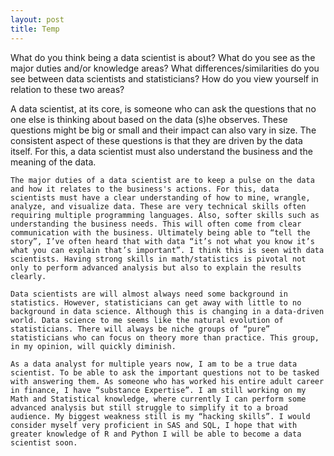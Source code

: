 ```yaml
---
layout: post
title: Temp
---
```


What do you think being a data scientist is about?  What do you see as the major duties and/or knowledge areas?  What differences/similarities do you see between data scientists and statisticians?  How do you view yourself in relation to these two areas?

A data scientist, at its core, is someone who can ask the questions that no one else is thinking about based on the data (s)he observes. These questions might be big or small and their impact can also vary in size. The consistent aspect of these questions is that they are driven by the data itself. For this, a data scientist must also understand the business and the meaning of the data. 

	The major duties of a data scientist are to keep a pulse on the data and how it relates to the business's actions. For this, data scientists must have a clear understanding of how to mine, wrangle, analyze, and visualize data. These are very technical skills often requiring multiple programming languages. Also, softer skills such as understanding the business needs. This will often come from clear communication with the business. Ultimately being able to “tell the story”, I’ve often heard that with data “it’s not what you know it’s what you can explain that’s important”. I think this is seen with data scientists. Having strong skills in math/statistics is pivotal not only to perform advanced analysis but also to explain the results clearly.

	Data scientists are will almost always need some background in statistics. However, statisticians can get away with little to no background in data science. Although this is changing in a data-driven world. Data science to me seems like the natural evolution of statisticians. There will always be niche groups of “pure” statisticians who can focus on theory more than practice. This group, in my opinion, will quickly diminish.

	As a data analyst for multiple years now, I am to be a true data scientist. To be able to ask the important questions not to be tasked with answering them. As someone who has worked his entire adult career in finance, I have “substance Expertise”. I am still working on my Math and Statistical knowledge, where currently I can perform some advanced analysis but still struggle to simplify it to a broad audience. My biggest weakness still is my “hacking skills”. I would consider myself very proficient in SAS and SQL, I hope that with greater knowledge of R and Python I will be able to become a data scientist soon.

